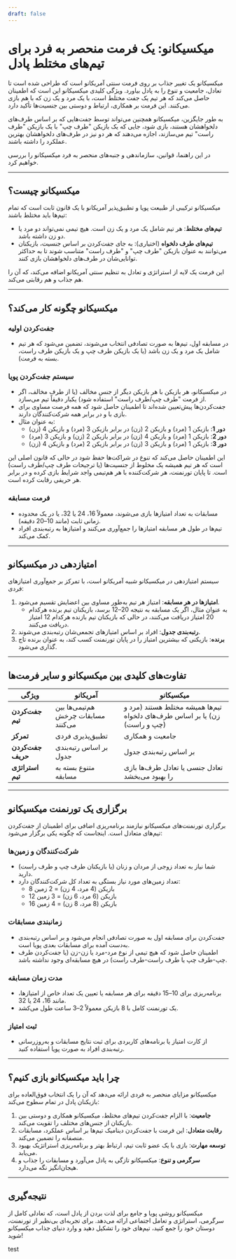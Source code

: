 ```yaml
---
draft: false
---
```

# میکسیکانو: یک فرمت منحصر به فرد برای تیم‌های مختلط پادل

میکسیکانو یک تغییر جذاب بر روی فرمت سنتی آمریکانو است که طراحی شده است تا تعادل، جامعیت و تنوع را به پادل بیاورد. ویژگی کلیدی میکسیکانو این است که اطمینان حاصل می‌کند که هر تیم یک جفت مختلط است، با یک مرد و یک زن که با هم بازی می‌کنند. این فرمت بر همکاری، ارتباط و دوستی بین جنسیت‌ها تأکید دارد.

به طور جایگزین، میکسیکانو همچنین می‌تواند توسط جفت‌هایی که بر اساس طرف‌های دلخواهشان هستند، بازی شود، جایی که یک بازیکن "طرف چپ" با یک بازیکن "طرف راست" تیم می‌سازند، اجازه می‌دهند که هر دو نیز در طرف‌های دلخواهشان بهترین عملکرد را داشته باشند.

در این راهنما، قوانین، سازماندهی و جنبه‌های منحصر به فرد میکسیکانو را بررسی خواهیم کرد.

---

## **میکسیکانو چیست؟**

میکسیکانو ترکیبی از طبیعت پویا و تطبیق‌پذیر آمریکانو با یک قانون ثابت است که تمام تیم‌ها باید مختلط باشند:
- **تیم‌های مختلط**: هر تیم شامل یک مرد و یک زن است. هیچ تیمی نمی‌تواند دو مرد یا دو زن داشته باشد.
- **تیم‌های طرف دلخواه** (اختیاری): به جای جفت‌کردن بر اساس جنسیت، بازیکنان می‌توانند به عنوان بازیکن "طرف چپ" و "طرف راست" متناسب شوند تا به حداکثر توانایی‌شان در طرف‌های دلخواهشان بازی کنند.

این فرمت یک لایه از استراتژی و تعادل به تنظیم سنتی آمریکانو اضافه می‌کند، که آن را هم جذاب و هم رقابتی می‌کند.

---

## **میکسیکانو چگونه کار می‌کند؟**

### **جفت‌کردن اولیه**
- در مسابقه اول، تیم‌ها به صورت تصادفی انتخاب می‌شوند، تضمین می‌شود که هر تیم شامل یک مرد و یک زن باشد (یا یک بازیکن طرف چپ و یک بازیکن طرف راست، بسته به فرمت).

### **سیستم جفت‌کردن پویا**
- در میکسیکانو، هر بازیکن با هر بازیکن دیگر از جنس مخالف (یا از طرف مخالف، اگر از فرمت "طرف چپ/طرف راست" استفاده شود) یکبار دقیقاً تیم می‌سازد.
- جفت‌کردن‌ها پیش‌تعیین شده‌اند تا اطمینان حاصل شود که همه فرصت مساوی برای بازی با و در برابر همه شرکت‌کنندگان دارند.
- به عنوان مثال:
  - **دور 1**: بازیکن 1 (مرد) و بازیکن 2 (زن) در برابر بازیکن 3 (مرد) و بازیکن 4 (زن)
  - **دور 2**: بازیکن 1 (مرد) و بازیکن 4 (زن) در برابر بازیکن 2 (زن) و بازیکن 3 (مرد)
  - **دور 3**: بازیکن 1 (مرد) و بازیکن 3 (زن) در برابر بازیکن 2 (مرد) و بازیکن 4 (زن)

این اطمینان حاصل می‌کند که تنوع در شراکت‌ها حفظ شود در حالی که قانون اصلی این است که هر تیم همیشه یک مخلوط از جنسیت‌ها (یا ترجیحات طرف چپ/طرف راست) است. تا پایان تورنمنت، هر شرکت‌کننده با هر هم‌تیمی واجد شرایط بازی کرده و در برابر هر حریفی رقابت کرده است.

### **فرمت مسابقه**
- مسابقات به تعداد امتیازها بازی می‌شوند، معمولاً 16، 24 یا 32، یا در یک محدوده زمانی ثابت (مانند 10–20 دقیقه).
- تیم‌ها در طول هر مسابقه امتیازها را جمع‌آوری می‌کنند و امتیازها به رتبه‌بندی افراد کمک می‌کند.

---

## **امتیازدهی در میکسیکانو**

سیستم امتیازدهی در میکسیکانو شبیه آمریکانو است، با تمرکز بر جمع‌آوری امتیازهای فردی:

1. **امتیازها در هر مسابقه**: امتیاز هر تیم به‌طور مساوی بین اعضایش تقسیم می‌شود.
   - به عنوان مثال، اگر یک مسابقه به نتیجه 20–12 برسد، بازیکنان تیم برنده هرکدام 20 امتیاز دریافت می‌کنند، در حالی که بازیکنان تیم بازنده هرکدام 12 امتیاز دریافت می‌کنند.
2. **رتبه‌بندی جدول**: افراد بر اساس امتیازهای تجمعی‌شان رتبه‌بندی می‌شوند.
3. **برنده**: بازیکنی که بیشترین امتیاز را در پایان تورنمنت کسب کند، به عنوان برنده تاج گذاری می‌شود.

---

## **تفاوت‌های کلیدی بین میکسیکانو و سایر فرمت‌ها**

| **ویژگی**              | **آمریکانو**                                  | **میکسیکانو**                                    |
|---------------------------|-----------------------------------------------|------------------------------------------------|
| **جفت‌کردن تیم**         | هم‌تیمی‌ها بین مسابقات چرخش می‌کنند               | تیم‌ها همیشه مختلط هستند (مرد و زن) یا بر اساس طرف‌های دلخواه (چپ و راست) |
| **تمرکز**                 | تطبیق‌پذیری فردی                       | جامعیت و همکاری                       |
| **جفت‌کردن حریف**      | بر اساس رتبه‌بندی جدول                | بر اساس رتبه‌بندی جدول                 |
| **استراتژی تیم**         | متنوع بسته به مسابقه                     | تعادل جنسی یا تعادل طرف‌ها بازی را بهبود می‌بخشد   |

---

## **برگزاری یک تورنمنت میکسیکانو**

برگزاری تورنمنت‌های میکسیکانو نیازمند برنامه‌ریزی اضافی برای اطمینان از جفت‌کردن تیم‌های متعادل است. اینجاست که چگونه یکی برگزار می‌شود:

### **شرکت‌کنندگان و زمین‌ها**
- شما نیاز به تعداد زوجی از مردان و زنان (یا بازیکنان طرف چپ و طرف راست) دارید.
- تعداد زمین‌های مورد نیاز بستگی به تعداد کل شرکت‌کنندگان دارد:
  - 8 بازیکن (4 مرد، 4 زن) = 2 زمین
  - 12 بازیکن (6 مرد، 6 زن) = 3 زمین
  - 16 بازیکن (8 مرد، 8 زن) = 4 زمین

### **زمانبندی مسابقات**
- جفت‌کردن برای مسابقه اول به صورت تصادفی انجام می‌شود و بر اساس رتبه‌بندی به‌دست آمده برای مسابقات بعدی پویا است.
- اطمینان حاصل شود که هیچ تیمی از نوع مرد-مرد یا زن-زن (یا جفت‌کردن طرف چپ-طرف چپ یا طرف راست-طرف راست) در هیچ مسابقه‌ای وجود نداشته باشد.

### **مدت زمان مسابقه**
- برنامه‌ریزی برای 10–15 دقیقه برای هر مسابقه یا تعیین یک تعداد خاص از امتیازها، مانند 16، 24 یا 32.
- یک تورنمنت کامل با 8 بازیکن معمولاً 2–3 ساعت طول می‌کشد.

### **ثبت امتیاز**
- از کارت امتیاز یا برنامه‌های کاربردی برای ثبت نتایج مسابقات و به‌روزرسانی رتبه‌بندی افراد به صورت پویا استفاده کنید.

---

## **چرا باید میکسیکانو بازی کنیم؟**

میکسیکانو مزایای منحصر به فردی ارائه می‌دهد که آن را یک انتخاب فوق‌العاده برای بازیکنان پادل در تمام سطوح می‌کند:

1. **جامعیت**: با الزام جفت‌کردن تیم‌های مختلط، میکسیکانو همکاری و دوستی بین بازیکنان از جنس‌های مختلف را تقویت می‌کند.
2. **رقابت متعادل**: این فرمت با جفت‌کردن دینامیک تیم‌ها بر اساس عملکرد، مسابقات منصفانه را تضمین می‌کند.
3. **توسعه مهارت**: بازی با یک عضو ثابت تیم، ارتباط بهتر و برنامه‌ریزی استراتژیک بهبود می‌یابد.
4. **سرگرمی و تنوع**: میکسیکانو تازگی به پادل می‌آورد و مسابقات را جذاب و هیجان‌انگیز نگه می‌دارد.

---

## **نتیجه‌گیری**

میکسیکانو روشی پویا و جامع برای لذت بردن از پادل است، که تعادلی کامل از سرگرمی، استراتژی و تعامل اجتماعی ارائه می‌دهد. برای تجربه‌ای بی‌نظیر از تورنمنت، دوستان خود را جمع کنید، تیم‌های خود را تشکیل دهید و وارد دنیای جذاب میکسیکانو شوید!

test